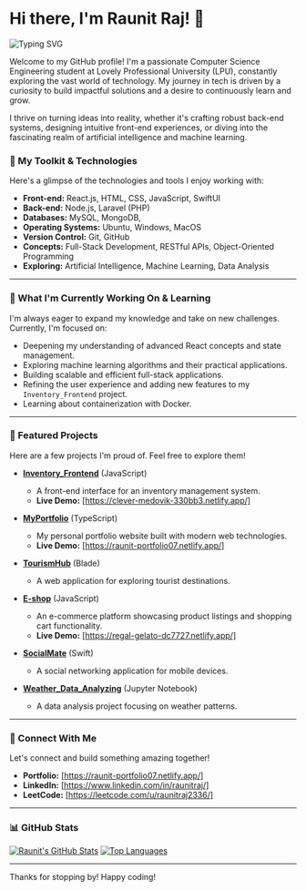 # Hi there, I'm Raunit Raj! 👋

<img src="https://readme-typing-svg.herokuapp.com?font=Fira+Code&size=20&color=FFFFFF&width=430&lines=B.Tech+CSE+student+at+LPU;Full-Stack+Developer;AI/ML+Enthusiast&loop=true&speed=60" alt="Typing SVG" />

Welcome to my GitHub profile! I'm a passionate Computer Science Engineering student at Lovely Professional University (LPU), constantly exploring the vast world of technology. My journey in tech is driven by a curiosity to build impactful solutions and a desire to continuously learn and grow.

I thrive on turning ideas into reality, whether it's crafting robust back-end systems, designing intuitive front-end experiences, or diving into the fascinating realm of artificial intelligence and machine learning.

### 🚀 My Toolkit & Technologies

Here's a glimpse of the technologies and tools I enjoy working with:

* **Front-end:** React.js, HTML, CSS, JavaScript, SwiftUI
* **Back-end:** Node.js, Laravel (PHP)
* **Databases:** MySQL, MongoDB, 
* **Operating Systems:** Ubuntu, Windows, MacOS
* **Version Control:** Git, GitHub
* **Concepts:** Full-Stack Development, RESTful APIs, Object-Oriented Programming
* **Exploring:** Artificial Intelligence, Machine Learning, Data Analysis

---

### 🌱 What I'm Currently Working On & Learning

I'm always eager to expand my knowledge and take on new challenges. Currently, I'm focused on:

* Deepening my understanding of advanced React concepts and state management.
* Exploring machine learning algorithms and their practical applications.
* Building scalable and efficient full-stack applications.
* Refining the user experience and adding new features to my `Inventory_Frontend` project.
* Learning about containerization with Docker.

---

### 🌟 Featured Projects

Here are a few projects I'm proud of. Feel free to explore them!

* **[Inventory_Frontend](https://github.com/Raunit2025/Inventory_Frontend)** (JavaScript)
    * A front-end interface for an inventory management system.
    * **Live Demo:** [https://clever-medovik-330bb3.netlify.app/]

* **[MyPortfolio](https://github.com/Raunit2025/MyPortfolio)** (TypeScript)
    * My personal portfolio website built with modern web technologies.
    * **Live Demo:** [https://raunit-portfolio07.netlify.app/]


* **[TourismHub](https://github.com/Raunit2025/TourismHub)** (Blade)
    * A web application for exploring tourist destinations.


* **[E-shop](https://github.com/Raunit2025/E-shop)** (JavaScript)
    * An e-commerce platform showcasing product listings and shopping cart functionality.
    * **Live Demo:** [https://regal-gelato-dc7727.netlify.app/]


* **[SocialMate](https://github.com/Raunit2025/SocialMate)** (Swift)
    * A social networking application for mobile devices.


* **[Weather_Data_Analyzing](https://github.com/Raunit2025/Weather_Data_Analyzing)** (Jupyter Notebook)
    * A data analysis project focusing on weather patterns.


---

### 🤝 Connect With Me

Let's connect and build something amazing together!

* **Portfolio:** [https://raunit-portfolio07.netlify.app/]
* **LinkedIn:** [https://www.linkedin.com/in/raunitraj/]
* **LeetCode:** [https://leetcode.com/u/raunitraj2336/]

---

### 📊 GitHub Stats

[![Raunit's GitHub Stats](https://github-readme-stats.vercel.app/api?username=Raunit2025&show_icons=true&theme=radical)](https://github.com/anuraghazra/github-readme-stats)
[![Top Languages](https://github-readme-stats.vercel.app/api/top-langs/?username=Raunit2025&layout=compact&theme=radical)](https://github.com/anuraghazra/github-readme-stats)

---

Thanks for stopping by! Happy coding!
